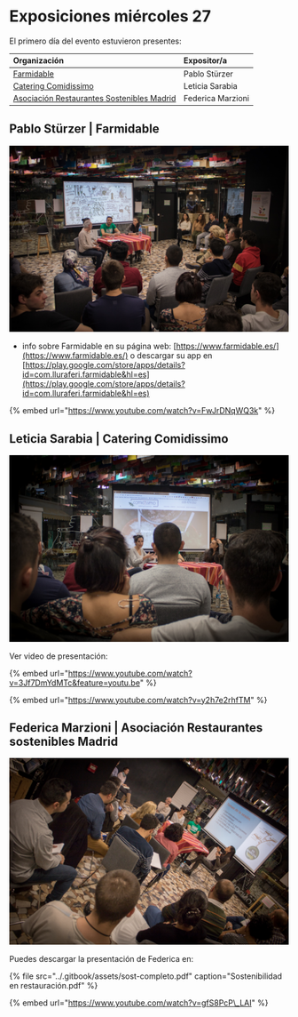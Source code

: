 # Exposiciones miércoles 27

El primero día del evento estuvieron presentes:

| Organización | Expositor/a |
| :--- | :--- |
| [Farmidable](exposiciones-miercoles-27.md#pablo-stuerzer-or-farmidable) | Pablo Stürzer |
| [Catering Comidissimo](exposiciones-miercoles-27.md#leticia-sarabia-or-catering-comidissimo) | Leticia Sarabia |
| [Asociación Restaurantes Sostenibles Madrid](exposiciones-miercoles-27.md#federica-marzioni-or-asociacion-restaurantes-sostenibles-madrid) | Federica Marzioni |

## Pablo Stürzer \| Farmidable

![](../.gitbook/assets/27112019-img_4258-2.jpg)

+ info sobre Farmidable en su página web: [https://www.farmidable.es/](https://www.farmidable.es/) o descargar su app en [https://play.google.com/store/apps/details?id=com.lluraferi.farmidable&hl=es](https://play.google.com/store/apps/details?id=com.lluraferi.farmidable&hl=es)

{% embed url="https://www.youtube.com/watch?v=FwJrDNqWQ3k" %}



## Leticia Sarabia \| Catering Comidissimo

![](../.gitbook/assets/27112019-img_4272-2.jpg)

Ver video de presentación:

{% embed url="https://www.youtube.com/watch?v=3Jf7DmYdMTc&feature=youtu.be" %}

{% embed url="https://www.youtube.com/watch?v=y2h7e2rhfTM" %}



## Federica Marzioni \| Asociación Restaurantes sostenibles Madrid

![](../.gitbook/assets/27112019-img_4281-2.jpg)

Puedes descargar la presentación de Federica en:

{% file src="../.gitbook/assets/sost-completo.pdf" caption="Sostenibilidad en restauración.pdf" %}

{% embed url="https://www.youtube.com/watch?v=gfS8PcP\_LAI" %}



